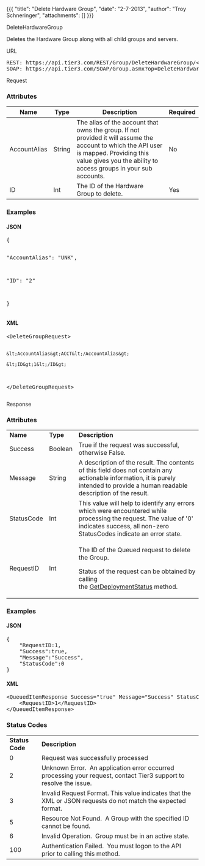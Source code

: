 {{{
  "title": "Delete Hardware Group",
  "date": "2-7-2013",
  "author": "Troy Schneringer",
  "attachments": []
}}}

DeleteHardwareGroup
<p>Deletes the Hardware Group along with all child groups and servers.</p>
URL
<pre>REST: https://api.tier3.com/REST/Group/DeleteHardwareGroup/&lt;format&gt;<br />SOAP: https://api.tier3.com/SOAP/Group.asmx?op=DeleteHardwareGroup</pre> Request
<h3>Attributes</h3>
<table>
    <thead>
    <tr>
      <th>Name</th>
      <th>Type</th>
      <th>Description</th>
      <th>Required</th>
    </tr>
  </thead>
  <tbody>
    <tr>
      <td>AccountAlias</td>
      <td>String</td>
      <td>The alias of the account that owns the group. If not provided it will assume the account to which the API user is mapped. Providing this value gives you the ability to access groups in your sub accounts.</td>
      <td>No</td>
    </tr>
    <tr>
      <td>ID</td>
      <td>Int</td>
      <td>The ID of the Hardware Group to delete.</td>
      <td>Yes</td>
    </tr>
  </tbody>
</table>
<h3>Examples</h3>
<h4>JSON</h4>
<pre>{

  "AccountAlias": "UNK",

  "ID": "2"

}</pre>
<h4>XML</h4>
<pre>&lt;DeleteGroupRequest&gt;

    &lt;AccountAlias&gt;ACCT&lt;/AccountAlias&gt;

    &lt;ID&gt;1&lt;/ID&gt;

&lt;/DeleteGroupRequest&gt;</pre> Response
<h3>Attributes</h3>
<table>
  <tbody>
    <tr>
      <td><strong>Name</strong>
      </td>
      <td><strong>Type</strong>
      </td>
      <td><strong>Description</strong>
      </td>
    </tr>
    <tr>
      <td>Success</td>
      <td>Boolean</td>
      <td>True if the request was successful, otherwise False.</td>
    </tr>
    <tr>
      <td>Message</td>
      <td>String</td>
      <td>A description of the result. The contents of this field does not contain any actionable information, it is purely intended to provide a human readable description of the result.</td>
    </tr>
    <tr>
      <td>StatusCode</td>
      <td>Int</td>
      <td>This value will help to identify any errors which were encountered while processing the request. The value of '0' indicates success, all non-zero StatusCodes indicate an error state.</td>
    </tr>
    <tr>
      <td>RequestID</td>
      <td>Int</td>
      <td>
        <p>The ID of the Queued request to delete the Group.</p>
        <p>Status of the request can be obtained by calling the&nbsp;<a href="http://help.tier3.com/entries/20561586-get-deployment-status">GetDeploymentStatus</a>&nbsp;method.</p>
      </td>
    </tr>
  </tbody>
</table>
<h3>Examples</h3>
<h4>JSON</h4>
<pre>{<br />    "RequestID:1,<br />    "Success":true,<br />    "Message":"Success",<br />    "StatusCode":0<br />}</pre>
<h4>XML</h4>
<pre>&lt;QueuedItemResponse Success="true" Message="Success" StatusCode="0"&gt;<br />&nbsp; &nbsp; &lt;RequestID&gt;1&lt;/RequestID&gt;<br />&lt;/QueuedItemResponse&gt;</pre>
<h3>Status Codes</h3>
<table>
  <tbody>
    <tr>
      <td><strong>Status Code</strong>
      </td>
      <td><strong>Description</strong>
      </td>
    </tr>
    <tr>
      <td>0</td>
      <td>Request was successfully processed</td>
    </tr>
    <tr>
      <td>2</td>
      <td>Unknown Error. &nbsp;An application error occurred processing your request, contact Tier3 support to resolve the issue.</td>
    </tr>
    <tr>
      <td>3</td>
      <td>Invalid Request Format. This value indicates that the XML or JSON requests do not match the expected format.</td>
    </tr>
    <tr>
      <td>5</td>
      <td>Resource Not Found. &nbsp;A Group with the specified ID cannot be found.</td>
    </tr>
    <tr>
      <td>6</td>
      <td>Invalid Operation. &nbsp;Group must be in an active state.</td>
    </tr>
    <tr>
      <td>100</td>
      <td>Authentication Failed. &nbsp;You must logon to the API prior to calling this method.</td>
    </tr>
  </tbody>
</table>
